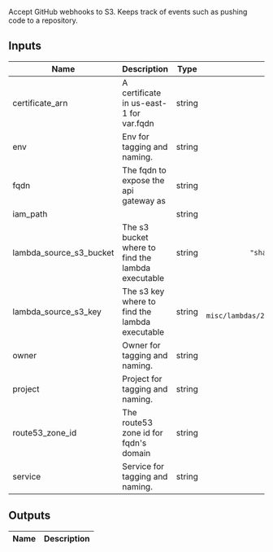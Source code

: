 <!-- START -->
Accept GitHub webhooks to S3. Keeps track of events such as pushing code to a repository.

## Inputs

| Name | Description | Type | Default | Required |
|------|-------------|:----:|:-----:|:-----:|
| certificate\_arn | A certificate in us-east-1 for var.fqdn | string | n/a | yes |
| env | Env for tagging and naming. | string | n/a | yes |
| fqdn | The fqdn to expose the api gateway as | string | n/a | yes |
| iam\_path |  | string | `"/"` | no |
| lambda\_source\_s3\_bucket | The s3 bucket where to find the lambda executable | string | `"shared-infra-prod-assets"` | no |
| lambda\_source\_s3\_key | The s3 key where to find the lambda executable | string | `"go-misc/lambdas/2019/06/03/github_to_firehose.zip"` | no |
| owner | Owner for tagging and naming. | string | n/a | yes |
| project | Project for tagging and naming. | string | n/a | yes |
| route53\_zone\_id | The route53 zone id for fqdn's domain | string | n/a | yes |
| service | Service for tagging and naming. | string | n/a | yes |

## Outputs

| Name | Description |
|------|-------------|

<!-- END -->
